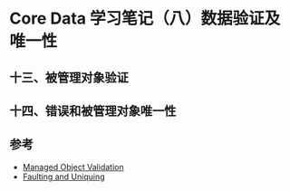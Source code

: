 Core Data 学习笔记（八）数据验证及唯一性
===

## 十三、被管理对象验证

## 十四、错误和被管理对象唯一性

## 参考

* [Managed Object Validation]()
* [Faulting and Uniquing]()